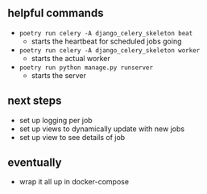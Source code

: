 ## helpful commands
 - `poetry run celery -A django_celery_skeleton beat`
    - starts the heartbeat for scheduled jobs going
 - `poetry run celery -A django_celery_skeleton worker`
    - starts the actual worker
 - `poetry run python manage.py runserver`
    - starts the server

## next steps
 - set up logging per job
 - set up views to dynamically update with new jobs
 - set up view to see details of job

## eventually
 - wrap it all up in docker-compose
